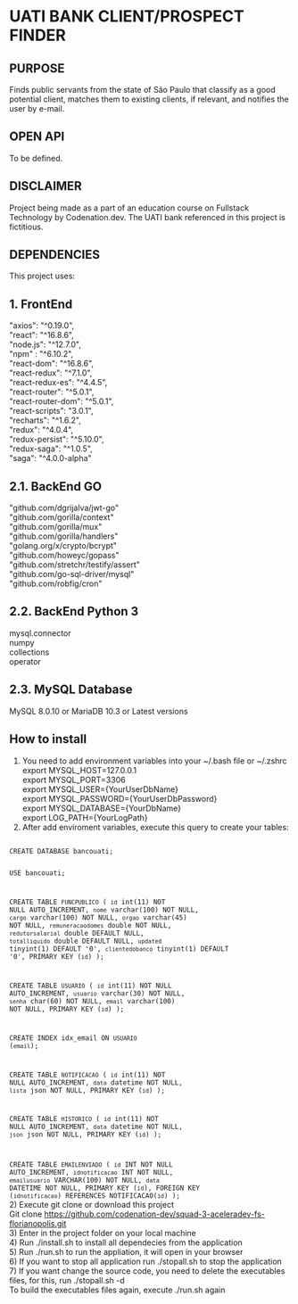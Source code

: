 # UATI BANK CLIENT/PROSPECT FINDER

## PURPOSE
Finds public servants from the state of São Paulo that classify as a good
potential client, matches them to existing clients, if relevant, and notifies
the user by e-mail.

## OPEN API
To be defined.

## DISCLAIMER
Project being made as a part of an education course on Fullstack Technology by
Codenation.dev. The UATI bank referenced in this project is fictitious.

## DEPENDENCIES
This project uses:
## 1. FrontEnd
  "axios": "^0.19.0", <br />
  "react": "^16.8.6", <br />
  "node.js": "^12.7.0", <br />
  "npm" : "^6.10.2", <br />
  "react-dom": "^16.8.6", <br />
  "react-redux": "^7.1.0", <br />
  "react-redux-es": "^4.4.5",  <br />
  "react-router": "^5.0.1",  <br />
  "react-router-dom": "^5.0.1",  <br />
  "react-scripts": "3.0.1",  <br />
  "recharts": "^1.6.2",  <br />
  "redux": "^4.0.4",  <br />
  "redux-persist": "^5.10.0",  <br />
  "redux-saga": "^1.0.5",  <br />
  "saga": "^4.0.0-alpha"  <br />
## 2.1. BackEnd GO
  "github.com/dgrijalva/jwt-go"  <br />
  "github.com/gorilla/context"  <br />
  "github.com/gorilla/mux"  <br />
  "github.com/gorilla/handlers"  <br />
  "golang.org/x/crypto/bcrypt"  <br />
  "github.com/howeyc/gopass"  <br />
  "github.com/stretchr/testify/assert"  <br />
  "github.com/go-sql-driver/mysql"  <br />
  "github.com/robfig/cron"  <br />
## 2.2. BackEnd Python 3
  mysql.connector  <br />
  numpy  <br />
  collections  <br />
  operator  <br />
## 2.3. MySQL Database
  MySQL 8.0.10 or MariaDB 10.3 or Latest versions
  
## How to install
1) You need to add environment variables into your ~/.bash file or ~/.zshrc  <br />
  export MYSQL_HOST=127.0.0.1  <br />
  export MYSQL_PORT=3306  <br />
  export MYSQL_USER={YourUserDbName}  <br />
  export MYSQL_PASSWORD={YourUserDbPassword}  <br />
  export MYSQL_DATABASE={YourDbName}  <br />
  export LOG_PATH={YourLogPath}  <br />
2) After add enviroment variables, execute this query to create your tables:
<code>
CREATE DATABASE bancouati;

USE bancouati;

CREATE TABLE `FUNCPUBLICO` (
  `id` int(11) NOT NULL AUTO_INCREMENT,
  `nome` varchar(100) NOT NULL,
  `cargo` varchar(100) NOT NULL,
  `orgao` varchar(45) NOT NULL,
  `remuneracaodomes` double NOT NULL,
  `redutorsalarial` double DEFAULT NULL,
  `totalliquido` double DEFAULT NULL,
  `updated` tinyint(1) DEFAULT '0',
  `clientedobanco` tinyint(1) DEFAULT '0',
  PRIMARY KEY (`id`)
);

CREATE TABLE `USUARIO` (
  `id` int(11) NOT NULL AUTO_INCREMENT,
  `usuario` varchar(30) NOT NULL,
  `senha` char(60) NOT NULL,
  `email` varchar(100) NOT NULL,
  PRIMARY KEY (`id`)
);

CREATE INDEX idx_email
ON `USUARIO` (`email`);

CREATE TABLE `NOTIFICACAO` (
  `id` int(11) NOT NULL AUTO_INCREMENT,
  `data` datetime NOT NULL,
  `lista` json NOT NULL,
  PRIMARY KEY (`id`)
);

CREATE TABLE `HISTORICO` (
  `id` int(11) NOT NULL AUTO_INCREMENT,
  `data` datetime NOT NULL,
  `json` json NOT NULL,
  PRIMARY KEY (`id`)
);

CREATE TABLE `EMAILENVIADO` (
  `id` INT NOT NULL AUTO_INCREMENT,
  `idnotificacao` INT NOT NULL,
  `emailusuario` VARCHAR(100) NOT NULL,
  `data` DATETIME NOT NULL,
  PRIMARY KEY (`id`),
  FOREIGN KEY (`idnotificacao`) REFERENCES NOTIFICACAO(`id`)
);
</code>
2) Execute git clone or download this project <br />
Git clone https://github.com/codenation-dev/squad-3-aceleradev-fs-florianopolis.git <br />
3) Enter in the project folder on your local machine <br />
4) Run ./install.sh to install all dependecies from the application <br />
5) Run ./run.sh to run the appliation, it will open in your browser <br />
6) If you want to stop all application run ./stopall.sh to stop the application <br />
7) If you want change the source code, you need to delete the executables files, for this, run ./stopall.sh -d <br />
To build the executables files again, execute ./run.sh again

